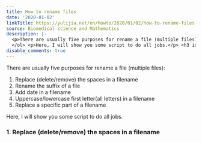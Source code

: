 ```yaml
---
title: How to rename files
date: '2020-01-02'
linkTitle: https://yulijia.net/en/howto/2020/01/02/how-to-rename-files.html
source: Biomedical science and Mathematics
description: |-
  <p>There are usually five purposes for rename a file (multiple files):</p> <ol> <li>Replace (delete/remove) the spaces in a filename</li> <li>Rename the suffix of a file</li> <li>Add date in a filename</li> <li>Uppercase/lowercase first letter(all letters) in a filename</li> <li>Replace a specific part of a filename</li>
  </ol> <p>Here, I will show you some script to do all jobs.</p> <h3 id="1-replace-deleteremove-the-spaces-in-a-filename">1. Replace (delete/remove) the spaces in a filename</h3> <div class="language-bash highlighter-rouge"><div class="highlight"><pre class="highlight"><code><sp ...
disable_comments: true
---
```

<p>There are usually five purposes for rename a file (multiple files):</p> <ol> <li>Replace (delete/remove) the spaces in a filename</li> <li>Rename the suffix of a file</li> <li>Add date in a filename</li> <li>Uppercase/lowercase first letter(all letters) in a filename</li> <li>Replace a specific part of a filename</li>
</ol> <p>Here, I will show you some script to do all jobs.</p> <h3 id="1-replace-deleteremove-the-spaces-in-a-filename">1. Replace (delete/remove) the spaces in a filename</h3> <div class="language-bash highlighter-rouge"><div class="highlight"><pre class="highlight"><code><sp ...